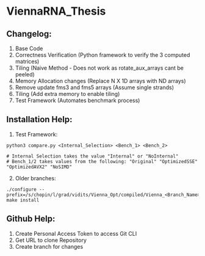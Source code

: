 # ViennaRNA_Thesis


## Changelog:
1. Base Code 
2. Correctness Verification (Python framework to verify the 3 computed matrices)
3. Tiling (Naive Method - Does not work as rotate_aux_arrays cant be peeled)
4. Memory Allocation changes (Replace N X 1D arrays with ND arrays)
5. Remove update fms3 and fms5 arrays (Assume single strands)
6. Tiling (Add extra memory to enable tiling)
7. Test Framework (Automates benchmark process)



## Installation Help:
1. Test Framework:
```
python3 compare.py <Internal_Selection> <Bench_1> <Bench_2>

# Internal Selection takes the value "Internal" or "NoInternal"
# Bench_1/2 takes values from the following: "Original" "OptimizedSSE" "OptimizedAVX2" "NoSIMD"
```

2. Older branches:
```
./configure --prefix=/s/chopin/l/grad/vidits/Vienna_Opt/compiled/Vienna_<Branch_Name>/
make install
```

## Github Help:

1. Create Personal Access Token to access Git CLI
2. Get URL to clone Repository
3. Create branch for changes
